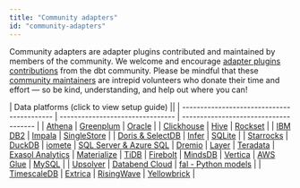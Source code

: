 ```yaml
---
title: "Community adapters"
id: "community-adapters"
---
```


Community adapters are adapter plugins contributed and maintained by members of the community. We welcome and encourage [adapter plugins contributions](/docs/contribute-core-adapters#contribute-to-a-pre-existing-adapter) from the dbt community.  Please be mindful that these [community maintainers](/docs/connect-adapters#maintainers) are intrepid volunteers who donate their time and effort — so be kind, understanding, and help out where you can!

| Data platforms (click to view setup guide) ||
| ------------------------------------------ | -------------------------------- | ------------------------------------- |
| [Athena](/docs/core/connect-data-platform/athena-setup)  | [Greenplum](/docs/core/connect-data-platform/greenplum-setup)     | [Oracle](/docs/core/connect-data-platform/oracle-setup)    |
| [Clickhouse](/docs/core/connect-data-platform/clickhouse-setup)  | [Hive](/docs/core/connect-data-platform/hive-setup)   | [Rockset](/docs/core/connect-data-platform/rockset-setup)   |
| [IBM DB2](/docs/core/connect-data-platform/ibmdb2-setup)  | [Impala](/docs/core/connect-data-platform/impala-setup)           | [SingleStore](/docs/core/connect-data-platform/singlestore-setup)  |
| [Doris & SelectDB](/docs/core/connect-data-platform/doris-setup) | [Infer](/docs/core/connect-data-platform/infer-setup)  | [SQLite](/docs/core/connect-data-platform/sqlite-setup) |
| [Starrocks](/docs/core/connect-data-platform/starrocks-setup) | [DuckDB](/docs/core/connect-data-platform/duckdb-setup)  | [iomete](/docs/core/connect-data-platform/iomete-setup) 
| [SQL Server & Azure SQL](/docs/core/connect-data-platform/mssql-setup) | [Dremio](/docs/core/connect-data-platform/dremio-setup)    | [Layer](/docs/core/connect-data-platform/layer-setup) 
| [Teradata](/docs/core/connect-data-platform/teradata-setup)    | [Exasol Analytics](/docs/core/connect-data-platform/exasol-setup)  | [Materialize](/docs/core/connect-data-platform/materialize-setup)
| [TiDB](/docs/core/connect-data-platform/tidb-setup)        | [Firebolt](/docs/core/connect-data-platform/firebolt-setup)  | [MindsDB](/docs/core/connect-data-platform/mindsdb-setup)
| [Vertica](/docs/core/connect-data-platform/vertica-setup)    | [AWS Glue](/docs/core/connect-data-platform/glue-setup) | [MySQL](/docs/core/connect-data-platform/mysql-setup) | 
| [Upsolver](/docs/core/connect-data-platform/upsolver-setup) | [Databend Cloud](/docs/core/connect-data-platform/databend-setup) | [fal - Python models](/docs/core/connect-data-platform/fal-setup) |
| [TimescaleDB](https://dbt-timescaledb.debruyn.dev/) | [Extrica](/docs/core/connect-data-platform/extrica-setup) | [RisingWave](/docs/core/connect-data-platform/risingwave-setup) | [Yellowbrick](/docs/core/connect-data-platform/yellowbrick-setup) |
